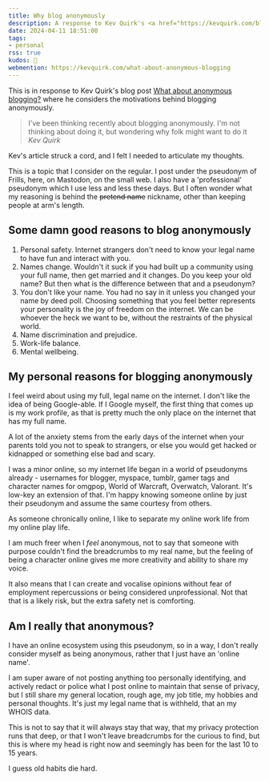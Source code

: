 ```yaml
---
title: Why blog anonymously
description: A response to Kev Quirk's <a href="https://kevquirk.com/blog/what-about-anonymous-blogging">What About Anonymous Blogging?</a>
date: 2024-04-11 18:51:00
tags:
- personal
rss: true
kudos: 👀
webmention: https://kevquirk.com/what-about-anonymous-blogging
---
```


This is in response to Kev Quirk's blog post <a href="https://kevquirk.com/what-about-anonymous-blogging" rel="webmention">What about anonymous blogging?</a> where he considers the motivations behind blogging anonymously.

> I've been thinking recently about blogging anonymously. I'm not thinking about doing it, but wondering why folk might want to do it
> <cite>Kev Quirk</cite>

Kev's article struck a cord, and I felt I needed to articulate my thoughts.

This is a topic that I consider on the regular. I post under the pseudonym of Frills, here, on Mastodon, on the small web. I also have a 'professional' pseudonym which I use less and less these days. But I often wonder what my reasoning is behind the <s>pretend name</s> nickname, other than keeping people at arm's length.

## Some damn good reasons to blog anonymously

1. Personal safety. Internet strangers don't need to know your legal name to have fun and interact with you.
1. Names change. Wouldn't it suck if you had built up a community using your full name, then get married and it changes. Do you keep your old name? But then what is the difference between that and a pseudonym?
1. You don't like your name. You had no say in it unless you changed your name by deed poll. Choosing something that you feel better represents your personality is the joy of freedom on the internet. We can be whoever the heck we want to be, without the restraints of the physical world.
1. Name discrimination and prejudice.
1. Work-life balance.
1. Mental wellbeing.

## My personal reasons for blogging anonymously

I feel weird about using my full, legal name on the internet. I don't like the idea of being Google-able. If I Google myself, the first thing that comes up is my work profile, as that is pretty much the only place on the internet that has my full name.

A lot of the anxiety stems from the early days of the internet when your parents told you not to speak to strangers, or else you would get hacked or kidnapped or something else bad and scary.

I was a minor online, so my internet life began in a world of pseudonyms already - usernames for blogger, myspace, tumblr, gamer tags and character names for omgpop, World of Warcraft, Overwatch, Valorant. It's low-key an extension of that.
I'm happy knowing someone online by just their pseudonym and assume the same courtesy from others.

As someone chronically online, I like to separate my online work life from my online play life.

I am much freer when I <em>feel</em> anonymous, not to say that someone with purpose couldn't find the breadcrumbs to my real name, but the feeling of being a character online gives me more creativity and ability to share my voice.

It also means that I can create and vocalise opinions without fear of employment repercussions or being considered unprofessional. Not that that is a likely risk, but the extra safety net is comforting.

## Am I really that anonymous?

I have an online ecosystem using this pseudonym, so in a way, I don't really consider myself as being anonymous, rather that I just have an 'online name'.

I am super aware of not posting anything too personally identifying, and actively redact or police what I post online to maintain that sense of privacy, but I still share my general location, rough age, my job title, my hobbies and personal thoughts. It's just my legal name that is withheld, that an my WHOIS data.

This is not to say that it will always stay that way, that my privacy protection runs that deep, or that I won't leave breadcrumbs for the curious to find, but this is where my head is right now and seemingly has been for the last 10 to 15 years.

I guess old habits die hard.
